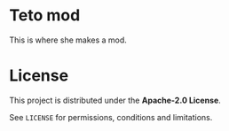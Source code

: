# Teto mod
This is where she makes a mod.

# License
This project is distributed under the **Apache-2.0 License**.

See `LICENSE` for permissions, conditions and limitations.
